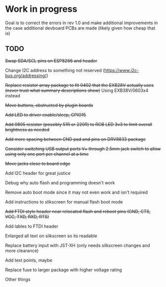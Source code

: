 # Work in progress

Goal is to correct the errors in rev 1.0 and make additional improvements in the case additional devboard PCBs are made (likely given how cheap that is)

## TODO

~~Swap SDA/SCL pins on ESP8266 and header~~

Change I2C address to something not reserved (https://www.i2c-bus.org/addressing/)

~~Replace resistor array package to fit 0402 that the EXB28V actually uses (never trust what summary descriptions show)~~ Using EXB38V/0603x4 instead

~~Move buttons, obstructed by plugin boards~~

~~Add LED to driver enable/sleep, GPIO15~~

~~Add 0805 resistor (possibly 51R or 220R) to RGB LED 3v3 to limit overall brightness as needed~~

~~Add more spacing between GND pad and pins on DRV8833 package~~

~~Consider switching USB output ports V+ through 2.5mm jack switch to allow using only one port per channel at a time~~

~~Move jacks close to board edge~~

Add I2C header for great justice

Debug why auto flash and programming doesn't work

Remove auto boot mode since it may not even work and isn't required

Add instructions to slikscreen for manual flash boot mode

~~Add FTDI style header near relocated flash and reboot pins (GND, CTS, VCC, TXD, RXD, RTS)~~

Add lables to FTDI header

Enlarged all text on silkscreen so its readable

Replace battery input with JST-XH (only needs silkscreen changes and more clearance)

Add test points, maybe

Replace fuse to larger package with higher voltage rating

Other things